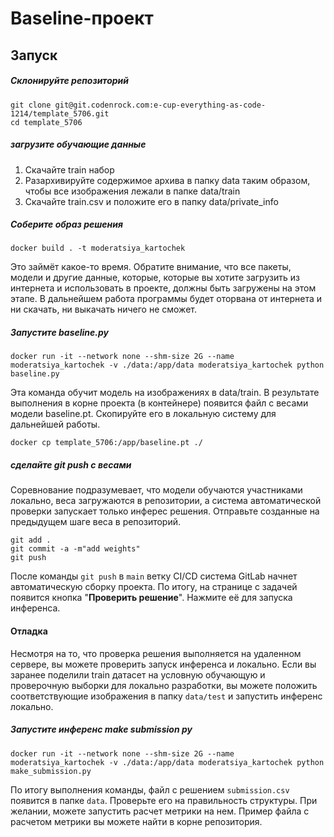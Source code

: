 # Baseline-проект

##  Запуск

##### Склонируйте репозиторий
```
git clone git@git.codenrock.com:e-cup-everything-as-code-1214/template_5706.git 
cd template_5706
```

##### загрузите обучающие данные
1. Скачайте train набор
2. Разархивируйте содержимое архива в папку data таким образом, чтобы все изображения лежали в папке data/train
3. Скачайте train.csv и положите его в папку data/private_info

##### Соберите образ решения
```shell
docker build . -t moderatsiya_kartochek
```
Это займёт какое-то время. Обратите внимание, что все пакеты, модели и другие данные, которые, которые вы хотите загрузить из интернета и использовать в проекте, должны быть загружены на этом этапе. В дальнейшем работа программы будет оторвана от интернета и ни скачать, ни выкачать ничего не сможет.

##### Запустите baseline.py
```shell
docker run -it --network none --shm-size 2G --name moderatsiya_kartochek -v ./data:/app/data moderatsiya_kartochek python baseline.py
```
Эта команда обучит модель на изображениях в data/train. В результате выполнения в корне проекта (в контейнере) появится файл с весами модели baseline.pt. Скопируйте его в локальную систему для дальнейшей работы.
```shell
docker cp template_5706:/app/baseline.pt ./
```

##### сделайте git push с весами
Соревнование подразумевает, что модели обучаются участниками локально, веса загружаются в репозитории, а система автоматической проверки запускает только инферес решения. Отправьте созданные на предыдущем шаге веса в репозиторий.
```shell
git add .
git commit -a -m"add weights"
git push
```
После команды `git push` в `main` ветку CI/CD система GitLab начнет автоматическую сборку проекта. По итогу, на странице с задачей появится кнопка "**Проверить решение**". Нажмите её для запуска инференса.

#### Отладка

Несмотря на то, что проверка решения выполняется на удаленном сервере, вы можете проверить запуск инференса и локально. Если вы заранее поделили train датасет на условную обучающую и проверочную выборки для локально разработки, вы можете положить соответствующие изображения в папку `data/test` и запустить инференс локально.
##### Запустите инференс make submission py
```shell
docker run -it --network none --shm-size 2G --name moderatsiya_kartochek -v ./data:/app/data moderatsiya_kartochek python make_submission.py
```
По итогу выполнения команды, файл с решением `submission.csv` появится в папке `data`. Проверьте его на правильность структуры. При желании, можете запустить расчет метрики на нем. Пример файла с расчетом метрики вы можете найти в корне репозитория.
